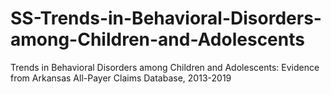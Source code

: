# SS-Trends-in-Behavioral-Disorders-among-Children-and-Adolescents
Trends in Behavioral Disorders among Children and Adolescents: Evidence from Arkansas All-Payer Claims Database, 2013-2019
